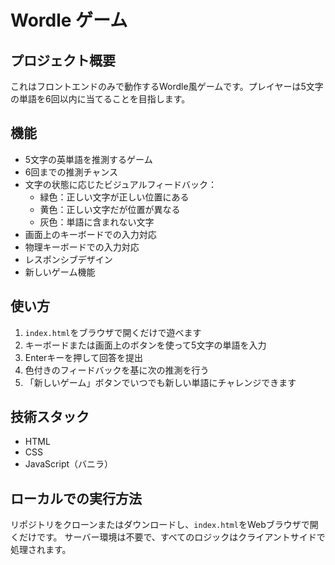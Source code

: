 # Wordle ゲーム

## プロジェクト概要

これはフロントエンドのみで動作するWordle風ゲームです。プレイヤーは5文字の単語を6回以内に当てることを目指します。

## 機能

- 5文字の英単語を推測するゲーム
- 6回までの推測チャンス
- 文字の状態に応じたビジュアルフィードバック：
  - 緑色：正しい文字が正しい位置にある
  - 黄色：正しい文字だが位置が異なる
  - 灰色：単語に含まれない文字
- 画面上のキーボードでの入力対応
- 物理キーボードでの入力対応
- レスポンシブデザイン
- 新しいゲーム機能

## 使い方

1. `index.html`をブラウザで開くだけで遊べます
2. キーボードまたは画面上のボタンを使って5文字の単語を入力
3. Enterキーを押して回答を提出
4. 色付きのフィードバックを基に次の推測を行う
5. 「新しいゲーム」ボタンでいつでも新しい単語にチャレンジできます

## 技術スタック

- HTML
- CSS
- JavaScript（バニラ）

## ローカルでの実行方法

リポジトリをクローンまたはダウンロードし、`index.html`をWebブラウザで開くだけです。
サーバー環境は不要で、すべてのロジックはクライアントサイドで処理されます。